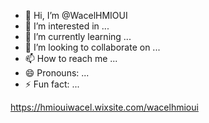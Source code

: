 - 👋 Hi, I’m @WacelHMIOUI
- 👀 I’m interested in ...
- 🌱 I’m currently learning ...
- 💞️ I’m looking to collaborate on ...
- 📫 How to reach me ...
- 😄 Pronouns: ...
- ⚡ Fun fact: ...

https://hmiouiwacel.wixsite.com/wacelhmioui
<!---
WacelHMIOUI/WacelHMIOUI is a ✨ special ✨ repository because its `README.md` (this file) appears on your GitHub profile.
You can click the Preview link to take a look at your changes.
--->
